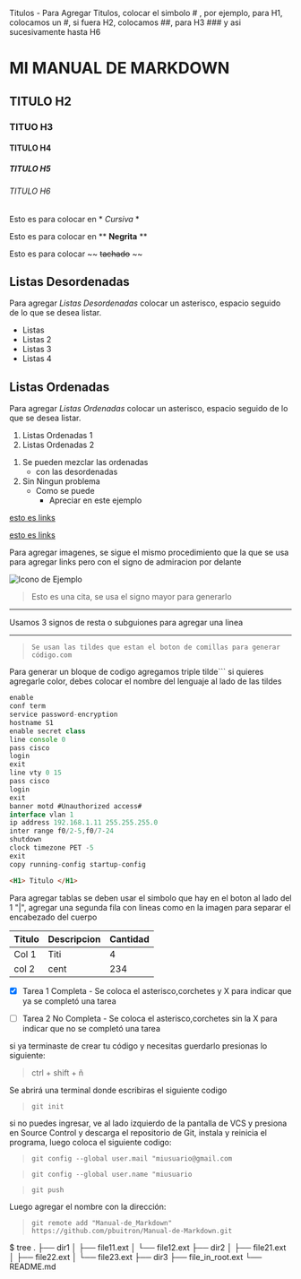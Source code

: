 <!--Titulos-->
Titulos - Para Agregar Titulos, colocar el simbolo # , por ejemplo, para H1, colocamos un #, si fuera H2, colocamos ##, para H3 ### y asi sucesivamente hasta H6

# MI MANUAL DE MARKDOWN
## TITULO H2
### TITUO H3
#### TITULO H4
##### TITULO H5
###### TITULO H6

<!--Énfasis en Palabras-->

Esto es para colocar en * *Cursiva* *

Esto es para colocar en ** **Negrita** **

Esto es para colocar ~~  ~~tachado~~ ~~

<!-- Para listas Desordenadas -->

## Listas Desordenadas

Para agregar *Listas Desordenadas* colocar un asterisco, espacio seguido de lo que se desea listar.

* Listas
* Listas 2
* Listas 3
* Listas 4

<!-- Para listas Ordenadas -->
## Listas Ordenadas

Para agregar *Listas Ordenadas* colocar un asterisco, espacio seguido de lo que se desea listar.


1. Listas Ordenadas 1
2. Listas Ordenadas 2

<!-- Listas Mezcladas-->
1. Se pueden mezclar las ordenadas
    * con las desordenadas
2. Sin Ningun problema
    * Como se puede
        * Apreciar en este ejemplo

[esto es links](https://webmail.icoatperu.com)

[esto es links](https://webmail.icoatperu.com "Agregas las comillas para personalizar el link")

Para agregar imagenes, se sigue el mismo procedimiento que la que se usa para agregar links pero con el signo de admiracion por delante

![Icono de Ejemplo](https://img-prod-cms-rt-microsoft-com.akamaized.net/cms/api/am/imageFileData/RE1Mu3b?ver=5c31 "Agregar comillas para agregar una descripcion")

> Esto es una cita, se usa el signo mayor para generarlo

---
Usamos 3 signos de resta o subguiones para agregar una linea
___

>`Se usan las tildes que estan el boton de comillas para generar código.com`

Para generar un bloque de codigo agregamos triple tilde``` si quieres agregarle color, debes colocar el nombre del lenguaje al lado de las tildes

```javascript
enable
conf term
service password-encryption
hostname S1
enable secret class
line console 0
pass cisco
login
exit
line vty 0 15
pass cisco
login
exit
banner motd #Unauthorized access#
interface vlan 1
ip address 192.168.1.11 255.255.255.0
inter range f0/2-5,f0/7-24
shutdown
clock timezone PET -5
exit
copy running-config startup-config
```

```html
<H1> Titulo </H1>
```
Para agregar tablas se deben usar el simbolo que hay en el boton al lado del 1 "|", agregar una segunda fila con lineas como en la imagen para separar el encabezado del cuerpo

| Titulo | Descripcion | Cantidad |
|--------|-------------|----------|
|Col 1   |Titi         |4         |
| col 2  |      cent   |       234|

<!--Markdown para Github . Uso exclusivo para Git-->

* [x] Tarea 1 Completa - Se coloca el asterisco,corchetes y X para indicar que ya se completó una tarea
* [ ] Tarea 2 No Completa - Se coloca el asterisco,corchetes sin la X para indicar que no se completó una tarea


si ya terminaste de crear tu código y necesitas guerdarlo presionas lo siguiente:
>ctrl + shift + ñ

Se abrirá una terminal donde escribiras el siguiente codigo
> `git init`

si no puedes ingresar, ve al lado izquierdo de la pantalla de VCS y presiona en Source Control y descarga el repositorio de Git, instala y reinicia el programa, luego coloca el siguiente codigo:

>`git config --global user.mail "miusuario@gmail.com `

>`git config --global user.name "miusuario`

>`git push`

Luego agregar el nombre con la dirección:
>`git remote add "Manual-de_Markdown" https://github.com/pbuitron/Manual-de-Markdown.git`


$ tree
.
├── dir1
│   ├── file11.ext
│   └── file12.ext
├── dir2
│   ├── file21.ext
│   ├── file22.ext
│   └── file23.ext
├── dir3
├── file_in_root.ext
└── README.md

